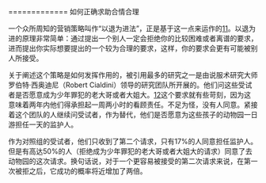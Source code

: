 ============= 如何正确求助合情合理

一个众所周知的营销策略叫作“以退为进法”，正是基于这一点来运作的[11](part0005.html#rfootnote11)。以退为进的原理非常简单：通过提出一个别人一定会拒绝你的比较困难或者离谱的要求，进而提出你实际想要提出的一个较为合理的要求，这样，你的要求会更有可能被别人所接受。

关于阐述这个策略是如何发挥作用的，被引用最多的研究之一是由说服术研究大师罗伯特·西奥迪尼（Robert Cialdini）领导的研究团队所开展的。他们问这些受试者是否愿意成为少年罪犯的老大哥或者大姐大。[12](part0005.html#rfootnote12)这个要求就有些苛刻，因为这意味着两年内他们得承担起一周两小时的看顾责任。不足为怪，没有人同意。紧接着这个团队的人继续问受试者，作为替代，他们是否愿意为这些孩子的动物园一日游担任一天的监护人。

作为对照组的受试者，他们只收到了第二个请求，只有17%的人同意担任监护人。但是有高达50%的人（拒绝成为少年罪犯的老大哥或者大姐大的请求）同意了去动物园的这次请求。换句话说，对于一个更容易被接受的第二次请求来说，在第一次被拒之后，它成功的概率将近增加了两倍。